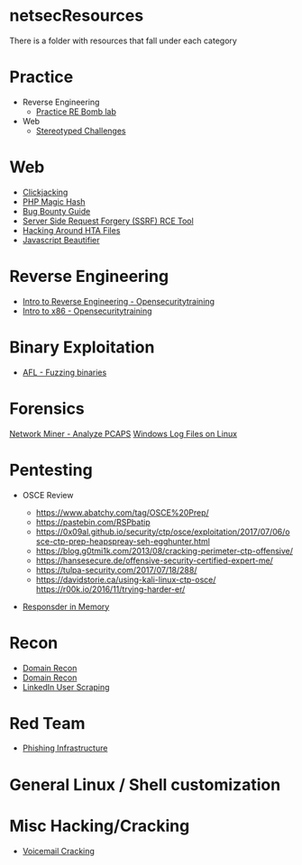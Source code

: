 # netsecResources

There is a folder with resources that fall under each category

# Practice
* Reverse Engineering
  * [Practice RE Bomb lab](http://csapp.cs.cmu.edu/2e/README-bomblab)
* Web
  * [Stereotyped Challenges](https://chall.stypr.com/)

# Web
* [Clickjacking](https://blog.innerht.ml/google-yolo/)
* [PHP Magic Hash](https://www.whitehatsec.com/blog/magic-hashes/)
* [Bug Bounty Guide](https://bugbountyguide.com/)
* [Server Side Request Forgery (SSRF) RCE Tool](https://github.com/tarunkant/Gopherus)
* [Hacking Around HTA Files](http://blog.sevagas.com/?Hacking-around-HTA-files)
* [Javascript Beautifier](https://github.com/beautify-web/js-beautify)

# Reverse Engineering
* [Intro to Reverse Engineering - Opensecuritytraining](http://opensecuritytraining.info/IntroductionToReverseEngineering.html)
* [Intro to x86 - Opensecuritytraining](http://opensecuritytraining.info/IntroX86.html)

# Binary Exploitation
* [AFL - Fuzzing binaries](https://github.com/mirrorer/afl)


# Forensics
[Network Miner - Analyze PCAPS](https://www.netresec.com/?page=Networkminer)
[Windows Log Files on Linux](https://github.com/williballenthin/python-evtx)

# Pentesting
* OSCE Review
  * https://www.abatchy.com/tag/OSCE%20Prep/
  * https://pastebin.com/RSPbatip 
  * https://0x09al.github.io/security/ctp/osce/exploitation/2017/07/06/osce-ctp-prep-heapspreay-seh-egghunter.html
  * https://blog.g0tmi1k.com/2013/08/cracking-perimeter-ctp-offensive/
  * https://hansesecure.de/offensive-security-certified-expert-me/
  * https://tulpa-security.com/2017/07/18/288/
  * https://davidstorie.ca/using-kali-linux-ctp-osce/ https://r00k.io/2016/11/trying-harder-er/

* [Responsder in Memory](https://github.com/Kevin-Robertson/Inveigh)

# Recon
* [Domain Recon](https://github.com/vysec/DomLink)
* [Domain Recon](https://github.com/michenriksen/aquatone)
* [LinkedIn User Scraping](https://github.com/clr2of8/GatherContacts)

# Red Team
* [Phishing Infrastructure](https://github.com/bluscreenofjeff/Red-Team-Infrastructure-Wiki#easy-web-based-phishing)

# General Linux / Shell customization

# Misc Hacking/Cracking
* [Voicemail Cracking](https://www.martinvigo.com/voicemailcracker/)
